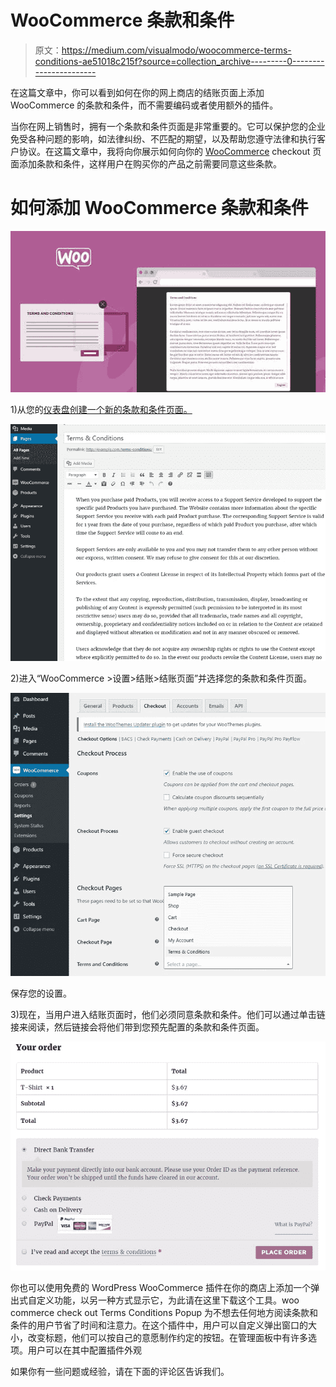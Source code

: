 # WooCommerce 条款和条件

> 原文：<https://medium.com/visualmodo/woocommerce-terms-conditions-ae51018c215f?source=collection_archive---------0----------------------->

在这篇文章中，你可以看到如何在你的网上商店的结账页面上添加 WooCommerce 的条款和条件，而不需要编码或者使用额外的插件。

当你在网上销售时，拥有一个条款和条件页面是非常重要的。它可以保护您的企业免受各种问题的影响，如法律纠纷、不匹配的期望，以及帮助您遵守法律和执行客户协议。在这篇文章中，我将向你展示如何向你的 [WooCommerce](https://woocommerce.com/?aff=2057) checkout 页面添加条款和条件，这样用户在购买你的产品之前需要同意这些条款。

# 如何添加 WooCommerce 条款和条件

![](img/a6ca8bbdb6626e8548610ee0a4ac2560.png)

1)从您的[仪表盘创建一个新的条款和条件页面。](https://visualmodo.com/)

![](img/cb3e4971b71bcb74668a0eb19374f9fe.png)

2)进入“WooCommerce >设置>结账>结账页面”并选择您的条款和条件页面。

![](img/d8f62506aef67a711baa1fa5f5f71797.png)

保存您的设置。

3)现在，当用户进入结账页面时，他们必须同意条款和条件。他们可以通过单击链接来阅读，然后链接会将他们带到您预先配置的条款和条件页面。

![](img/f1406aa05d70e496122805476dbeeaf9.png)

你也可以使用免费的 WordPress WooCommerce 插件在你的商店上添加一个弹出式自定义功能，以另一种方式显示它，为此请在这里下载这个工具。woo commerce check out Terms Conditions Popup 为不想去任何地方阅读条款和条件的用户节省了时间和注意力。在这个插件中，用户可以自定义弹出窗口的大小，改变标题，他们可以按自己的意愿制作约定的按钮。在管理面板中有许多选项。用户可以在其中配置插件外观

如果你有一些问题或经验，请在下面的评论区告诉我们。